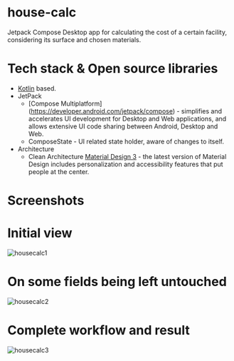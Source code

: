# house-calc
Jetpack Compose Desktop app for calculating the cost of a certain facility, considering its surface and chosen materials.
  # Tech stack & Open source libraries
- [Kotlin](https://kotlinlang.org/) based.
- JetPack
  - [Compose Multiplatform] (https://developer.android.com/jetpack/compose) - simplifies and accelerates UI development for Desktop and Web applications, and allows extensive UI code sharing between Android, Desktop and Web.
  - ComposeState - UI related state holder, aware of changes to itself.
- Architecture
  - Clean Architecture
[Material Design 3](https://m3.material.io/) - the latest version of Material Design includes personalization and accessibility features that put people at the center.
# Screenshots
  # Initial view
  ![housecalc1](https://user-images.githubusercontent.com/62217711/202273196-de351a81-ca92-4486-ad52-4710d10d8003.png)
  # On some fields being left untouched
  ![housecalc2](https://user-images.githubusercontent.com/62217711/202273375-500b6a96-344a-46d3-91c5-4158027ecdf1.png)
  # Complete workflow and result
  ![housecalc3](https://user-images.githubusercontent.com/62217711/202273475-1e0b156a-bad8-4972-81f9-fd4a7c6185a6.png)
